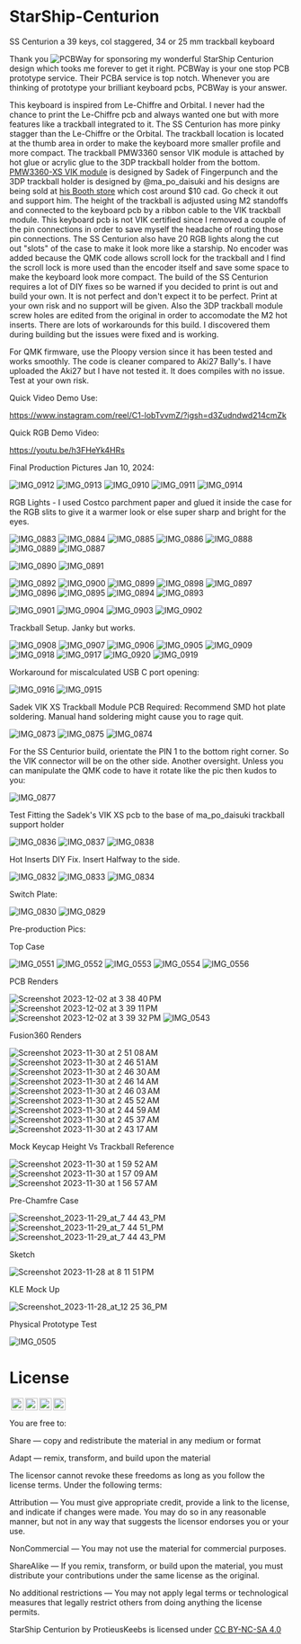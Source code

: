 # StarShip-Centurion
SS Centurion a 39 keys, col staggered, 34 or 25 mm trackball keyboard

Thank you ![PCBWay](https://github.com/protieusz/StarShip-Centurion/assets/118025702/9cfdd0af-9022-4b73-9312-0d3cf7f91f98) for sponsoring my wonderful StarShip Centurion design which tooks me forever to get it right. PCBWay is your one stop PCB prototype service. Their PCBA service is top notch. Whenever you are thinking of prototype your brilliant keyboard pcbs, PCBWay is your answer.

This keyboard is inspired from Le-Chiffre and Orbital.  I never had the chance to print the Le-Chiffre pcb and always wanted one but with more features like a trackball integrated to it. The SS Centurion has more pinky stagger than the Le-Chiffre or the Orbital. The trackball location is located at the thumb area in order to make the keyboard more smaller profile and more compact. The trackball PMW3360 sensor VIK module is attached by hot glue or acrylic glue to the 3DP trackball holder from the bottom.  [PMW3360-XS VIK module](https://github.com/sadekbaroudi/vik/tree/master/pcb/pmw3360-xs) is designed by Sadek of Fingerpunch and the 3DP trackball holder is designed by @ma_po_daisuki and his designs are being sold at [his Booth store](https://ma-po.booth.pm/items/5258743) which cost around $10 cad. Go check it out and support him. The height of the trackball is adjusted using M2 standoffs and connected to the keyboard pcb by a ribbon cable to the VIK trackball module. This keyboard pcb is not VIK certified since I removed a couple of the pin connections in order to save myself the headache of routing those pin connections.  The SS Centurion also have 20 RGB lights along the cut out "slots" of the case to make it look more like a starship. No encoder was added because the QMK code allows scroll lock for the trackball and I find the scroll lock is more used than the encoder itself and save some space to make the keyboard look more compact.  The build of the SS Centurion requires a lot of DIY fixes so be warned if you decided to print is out and build your own.  It is not perfect and don't expect it to be perfect.  Print at your own risk and no support will be given. Also the 3DP trackball module screw holes are edited from the original in order to accomodate the M2 hot inserts.  There are lots of workarounds for this build.  I discovered them during building but the issues were fixed and is working.

For QMK firmware, use the Ploopy version since it has been tested and works smoothly. The code is cleaner compared to Aki27 Bally's.  I have uploaded the Aki27 but I have not tested it. It does compiles with no issue. Test at your own risk.

Quick Video Demo Use:

https://www.instagram.com/reel/C1-lobTvvmZ/?igsh=d3Zudndwd214cmZk

Quick RGB Demo Video:

https://youtu.be/h3FHeYk4HRs

Final Production Pictures Jan 10, 2024:

![IMG_0912](https://github.com/protieusz/StarShip-Centurion/assets/118025702/30700de9-0169-48c3-a44c-3e11df5b710a)
![IMG_0913](https://github.com/protieusz/StarShip-Centurion/assets/118025702/5aada6da-d433-4c88-b45d-5cfc14bde7d9)
![IMG_0910](https://github.com/protieusz/StarShip-Centurion/assets/118025702/b36a2b60-7b12-475c-a370-1665d6cc4bec)
![IMG_0911](https://github.com/protieusz/StarShip-Centurion/assets/118025702/7457f8ac-25d2-4341-819a-89f4896dd5a1)
![IMG_0914](https://github.com/protieusz/StarShip-Centurion/assets/118025702/315d3017-eba6-4992-9eec-1e584e1ddef4)

RGB Lights - I used Costco parchment paper and glued it inside the case for the RGB slits to give it a warmer look or else super sharp and bright for the eyes.

![IMG_0883](https://github.com/protieusz/StarShip-Centurion/assets/118025702/fee493c4-1e87-40bb-b468-50773a8a341d)
![IMG_0884](https://github.com/protieusz/StarShip-Centurion/assets/118025702/0d2e1503-cb34-4748-bb48-b0a55e1345a8)
![IMG_0885](https://github.com/protieusz/StarShip-Centurion/assets/118025702/27e6bb60-3007-4eb8-a759-2914a1474272)
![IMG_0886](https://github.com/protieusz/StarShip-Centurion/assets/118025702/7f38e18c-2fe2-48a6-8614-28ffeab69f86)
![IMG_0888](https://github.com/protieusz/StarShip-Centurion/assets/118025702/2fcc0630-d6b1-4437-8911-c40c6b97a9c6)
![IMG_0889](https://github.com/protieusz/StarShip-Centurion/assets/118025702/c7da3ef9-1c69-4aa2-97b3-4135223b4223)
![IMG_0887](https://github.com/protieusz/StarShip-Centurion/assets/118025702/092f466e-bfb4-4fdf-9f43-2e9a1185d92e)

![IMG_0890](https://github.com/protieusz/StarShip-Centurion/assets/118025702/3dab7d8c-7b7c-4bf2-9c5f-8681411e978d)
![IMG_0891](https://github.com/protieusz/StarShip-Centurion/assets/118025702/f0b7a91d-f4eb-431e-b645-888a9154d20a)

![IMG_0892](https://github.com/protieusz/StarShip-Centurion/assets/118025702/517d76be-5e6b-49a3-9787-a49cc99bca13)
![IMG_0900](https://github.com/protieusz/StarShip-Centurion/assets/118025702/65b28606-a314-4449-a094-65c7a0c297e5)
![IMG_0899](https://github.com/protieusz/StarShip-Centurion/assets/118025702/0fe0031a-1104-4bad-a153-1f2998bc5966)
![IMG_0898](https://github.com/protieusz/StarShip-Centurion/assets/118025702/9d51a47a-0f42-4abb-8500-99434cfad366)
![IMG_0897](https://github.com/protieusz/StarShip-Centurion/assets/118025702/59de59a5-893b-4f55-9bf7-255b041322a8)
![IMG_0896](https://github.com/protieusz/StarShip-Centurion/assets/118025702/c03d03b5-97b9-40cb-af8f-3b669d02e349)
![IMG_0895](https://github.com/protieusz/StarShip-Centurion/assets/118025702/c6a98d81-2376-4fb0-a8d8-8a67538dcb4b)
![IMG_0894](https://github.com/protieusz/StarShip-Centurion/assets/118025702/ee1be2b8-e627-4a4f-8227-6de69db392f3)
![IMG_0893](https://github.com/protieusz/StarShip-Centurion/assets/118025702/d0d72def-42e7-40b3-9fb7-5e8643dd707f)

![IMG_0901](https://github.com/protieusz/StarShip-Centurion/assets/118025702/ede211f0-20ac-47ff-bae7-7d1d2213448a)
![IMG_0904](https://github.com/protieusz/StarShip-Centurion/assets/118025702/452377ac-1a96-4497-8b34-0d49df96be24)
![IMG_0903](https://github.com/protieusz/StarShip-Centurion/assets/118025702/fe51f421-bbda-4297-8a94-6df0e164f341)
![IMG_0902](https://github.com/protieusz/StarShip-Centurion/assets/118025702/09563e71-a2f9-49ab-ac24-35f2aad91f0b)

Trackball Setup. Janky but works.

![IMG_0908](https://github.com/protieusz/StarShip-Centurion/assets/118025702/859c1e24-66ff-4bd2-9b67-e278060830c6)
![IMG_0907](https://github.com/protieusz/StarShip-Centurion/assets/118025702/9b7a08e9-3010-42b6-abc4-1449c0d463a8)
![IMG_0906](https://github.com/protieusz/StarShip-Centurion/assets/118025702/ce7e8da4-8982-4d2f-8bb4-fa9485bb9400)
![IMG_0905](https://github.com/protieusz/StarShip-Centurion/assets/118025702/5e175da3-4354-4440-a0bd-b5dd5113434b)
![IMG_0909](https://github.com/protieusz/StarShip-Centurion/assets/118025702/366ea69d-6127-4e46-b976-049e9a142218)
![IMG_0918](https://github.com/protieusz/StarShip-Centurion/assets/118025702/a67db726-d2c8-4f8d-8bd0-d952f0136e90)
![IMG_0917](https://github.com/protieusz/StarShip-Centurion/assets/118025702/13e54012-35a2-492b-9db8-b459ae33cdda)
![IMG_0920](https://github.com/protieusz/StarShip-Centurion/assets/118025702/bf310826-a845-4272-870c-3a2325b424f5)
![IMG_0919](https://github.com/protieusz/StarShip-Centurion/assets/118025702/3a9beba2-5f01-4d67-838d-ae499f75ff96)

Workaround for miscalculated USB C port opening:

![IMG_0916](https://github.com/protieusz/StarShip-Centurion/assets/118025702/a58e729e-480c-4ed3-9fc4-150f4dcf2d39)
![IMG_0915](https://github.com/protieusz/StarShip-Centurion/assets/118025702/dee44833-bfad-4653-ab17-59e57168ae2c)

Sadek VIK XS Trackball Module PCB Required:
Recommend SMD hot plate soldering. Manual hand soldering might cause you to rage quit.

![IMG_0873](https://github.com/protieusz/StarShip-Centurion/assets/118025702/6625c390-c108-46b2-af65-0777725b7212)
![IMG_0875](https://github.com/protieusz/StarShip-Centurion/assets/118025702/38cf8752-4c7c-4ba2-b135-f8a98e500140)
![IMG_0874](https://github.com/protieusz/StarShip-Centurion/assets/118025702/9e2c379a-ba5a-46d1-84db-d9723e6fb6ea)

For the SS Centurior build, orientate the PIN 1 to the bottom right corner. So the VIK connector will be on the other side. Another oversight. Unless you can manipulate the QMK code to have it rotate like the pic then kudos to you:

![IMG_0877](https://github.com/protieusz/StarShip-Centurion/assets/118025702/57ab6780-0338-4515-9d79-ea229cebaacb)

Test Fitting the Sadek's VIK XS pcb to the base of ma_po_daisuki trackball support holder

![IMG_0836](https://github.com/protieusz/StarShip-Centurion/assets/118025702/dab65894-46ef-4076-9d44-aa5e7f5381e4)
![IMG_0837](https://github.com/protieusz/StarShip-Centurion/assets/118025702/401b4597-0b2e-4647-90c1-b7fe75e7ea1f)
![IMG_0838](https://github.com/protieusz/StarShip-Centurion/assets/118025702/420afc32-38b5-40a9-908f-bf838c144fa5)

Hot Inserts DIY Fix. Insert Halfway to the side.

![IMG_0832](https://github.com/protieusz/StarShip-Centurion/assets/118025702/8e366ee9-3899-49ca-b56f-110980e34b87)
![IMG_0833](https://github.com/protieusz/StarShip-Centurion/assets/118025702/ec9d8fcf-9e71-4882-8b70-1f93e30304d5)
![IMG_0834](https://github.com/protieusz/StarShip-Centurion/assets/118025702/572135a5-cd02-47f4-ba19-a5da59e24f54)

Switch Plate:

![IMG_0830](https://github.com/protieusz/StarShip-Centurion/assets/118025702/f9853fac-51af-4cea-8495-ee1a83acb2df)
![IMG_0829](https://github.com/protieusz/StarShip-Centurion/assets/118025702/10eeefb9-7338-4f4a-8cf4-82b0a51378ef)

Pre-production Pics:

Top Case

![IMG_0551](https://github.com/protieusz/StarShip-Centurion/assets/118025702/05ab2625-7327-4834-af95-10b169c1a6cf)
![IMG_0552](https://github.com/protieusz/StarShip-Centurion/assets/118025702/9593f6ee-b26d-405e-aaf9-d2ea8990383b)
![IMG_0553](https://github.com/protieusz/StarShip-Centurion/assets/118025702/1958679e-0f86-4dd9-ae0d-4658d00ecc7b)
![IMG_0554](https://github.com/protieusz/StarShip-Centurion/assets/118025702/1b7880d3-d329-4622-b92e-9006533a013a)
![IMG_0556](https://github.com/protieusz/StarShip-Centurion/assets/118025702/191963ff-8584-476c-8399-9c714a58013d)

PCB Renders

![Screenshot 2023-12-02 at 3 38 40 PM](https://github.com/protieusz/StarShip-Centurion/assets/118025702/88029050-c8f0-413a-8147-50cc36aebef6)
![Screenshot 2023-12-02 at 3 39 11 PM](https://github.com/protieusz/StarShip-Centurion/assets/118025702/09cace83-f617-4ecf-ab46-996f4c4a4316)
![Screenshot 2023-12-02 at 3 39 32 PM](https://github.com/protieusz/StarShip-Centurion/assets/118025702/63929baf-385c-4b54-b4c7-cad743d68848)
![IMG_0543](https://github.com/protieusz/StarShip-Centurion/assets/118025702/7b7ae2c7-4c4a-4d12-9710-764989391d77)

Fusion360 Renders

![Screenshot 2023-11-30 at 2 51 08 AM](https://github.com/protieusz/StarShip-Centurion/assets/118025702/0ddff9ee-d808-4b43-a9b3-4c6355aa597c)
![Screenshot 2023-11-30 at 2 46 51 AM](https://github.com/protieusz/StarShip-Centurion/assets/118025702/bf5c0396-db96-42c4-95da-383db25c99d3)
![Screenshot 2023-11-30 at 2 46 30 AM](https://github.com/protieusz/StarShip-Centurion/assets/118025702/e5ac59a0-5d29-4876-8475-f0ef11340724)
![Screenshot 2023-11-30 at 2 46 14 AM](https://github.com/protieusz/StarShip-Centurion/assets/118025702/c9dec9e7-5f36-4ed5-9669-1d6c9bc55196)
![Screenshot 2023-11-30 at 2 46 03 AM](https://github.com/protieusz/StarShip-Centurion/assets/118025702/ad27fca3-6ddb-43ba-a5b4-ba189f44fb12)
![Screenshot 2023-11-30 at 2 45 52 AM](https://github.com/protieusz/StarShip-Centurion/assets/118025702/f6370384-8741-45d7-95d0-52834777334e)
![Screenshot 2023-11-30 at 2 44 59 AM](https://github.com/protieusz/StarShip-Centurion/assets/118025702/1dbc6988-3e00-462c-8aa9-372052c8cc96)
![Screenshot 2023-11-30 at 2 45 37 AM](https://github.com/protieusz/StarShip-Centurion/assets/118025702/6cfc9c3c-e197-4363-8447-b84a73b950fa)
![Screenshot 2023-11-30 at 2 43 17 AM](https://github.com/protieusz/StarShip-Centurion/assets/118025702/968e7e10-e7ab-43e8-8ba3-24662bf022fd)

Mock Keycap Height Vs Trackball Reference

![Screenshot 2023-11-30 at 1 59 52 AM](https://github.com/protieusz/StarShip-Centurion/assets/118025702/5f8f30f5-8533-418e-97ea-ba66eb37e899)
![Screenshot 2023-11-30 at 1 57 09 AM](https://github.com/protieusz/StarShip-Centurion/assets/118025702/22f2a130-b2d0-44df-ae2a-cd9aeea862a4)
![Screenshot 2023-11-30 at 1 56 57 AM](https://github.com/protieusz/StarShip-Centurion/assets/118025702/ad935bb8-e73f-4d3a-a0a5-25aabda67885)

Pre-Chamfre Case

![Screenshot_2023-11-29_at_7 44 43_PM](https://github.com/protieusz/StarShip-Centurion/assets/118025702/bff36e64-d7b8-4253-ad12-93dd732e04b6)
![Screenshot_2023-11-29_at_7 44 51_PM](https://github.com/protieusz/StarShip-Centurion/assets/118025702/8602a628-7723-4f4e-82e0-c3db50bd5dbb)
![Screenshot_2023-11-29_at_7 44 43_PM](https://github.com/protieusz/StarShip-Centurion/assets/118025702/535129f8-8db1-4c15-aaeb-5044a568c3e0)

Sketch

![Screenshot 2023-11-28 at 8 11 51 PM](https://github.com/protieusz/StarShip-Centurion/assets/118025702/3e29cb04-1f44-4424-8ede-68d923ba5539)

KLE Mock Up

![Screenshot_2023-11-28_at_12 25 36_PM](https://github.com/protieusz/StarShip-Centurion/assets/118025702/8ce8b851-28df-4a81-abef-0ee3f712c0da)

Physical Prototype Test

![IMG_0505](https://github.com/protieusz/StarShip-Centurion/assets/118025702/be2d601c-5d51-403f-8af8-6407b6dcb59f)

# License

<img style="height:22px!important;margin-left:3px;vertical-align:text-bottom;" src="https://mirrors.creativecommons.org/presskit/icons/cc.svg?ref=chooser-v1"><img style="height:22px!important;margin-left:3px;vertical-align:text-bottom;" src="https://mirrors.creativecommons.org/presskit/icons/by.svg?ref=chooser-v1"><img style="height:22px!important;margin-left:3px;vertical-align:text-bottom;" src="https://mirrors.creativecommons.org/presskit/icons/nc.svg?ref=chooser-v1"><img style="height:22px!important;margin-left:3px;vertical-align:text-bottom;" src="https://mirrors.creativecommons.org/presskit/icons/sa.svg?ref=chooser-v1"></a></p>

You are free to:

Share — copy and redistribute the material in any medium or format

Adapt — remix, transform, and build upon the material

The licensor cannot revoke these freedoms as long as you follow the license terms.
Under the following terms:

Attribution — You must give appropriate credit, provide a link to the license, and indicate if changes were made. You may do so in any reasonable manner, but not in any way that suggests the licensor endorses you or your use.

NonCommercial — You may not use the material for commercial purposes.

ShareAlike — If you remix, transform, or build upon the material, you must distribute your contributions under the same license as the original.

No additional restrictions — You may not apply legal terms or technological measures that legally restrict others from doing anything the license permits.

StarShip Centurion by ProtieusKeebs is licensed under [CC BY-NC-SA 4.0](https://creativecommons.org/licenses/by-nc-sa/4.0/?ref=chooser-v1)


